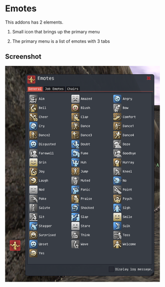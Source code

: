 # Emotes
This addons has 2 elements.

1) Small icon that brings up the primary menu

2) The primary menu is a list of emotes with 3 tabs

## Screenshot
![Alt text](/Media/screenshot.png?raw=true)